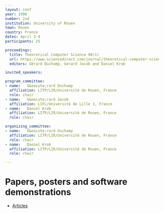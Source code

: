 ```yaml
---
layout: conf
year: 1990
number: 2nd
institution: University of Rouen
town: Rouen
country: France
dates: April 3-4
participants: 25

proceedings:
  title: Theoretical Computer Science 98(1)
  url: https://www.sciencedirect.com/journal/theoretical-computer-science/vol/98/issue/1
  editors: Gérard Duchamp, Gérard Jacob and Daniel Krob

invited_speakers:

program_committee:
- name:   G&eacute;rard Duchamp
  affiliation: LITP/LIR/Université de Rouen, France
  role: chair
- name:   G&eacute;rard Jacob
  affiliation: LIFL/Université de Lille 1, France
- name:   Daniel Krob
  affiliation: LITP/LIR/Université de Rouen, France
  role: chair

organizing_committee:
- name:   G&eacute;rard Duchamp
  affiliation: LITP/LIR/Université de Rouen, France
  role: chair
- name:   Daniel Krob
  affiliation: LITP/LIR/Université de Rouen, France
  role: chair

---
```

# Papers, posters and software demonstrations

- [Articles](https://fpsac-archive.github.io/FPSAC90/articles.html)
